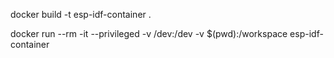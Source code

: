 docker build -t esp-idf-container .

docker run --rm -it --privileged -v /dev:/dev -v $(pwd):/workspace esp-idf-container

